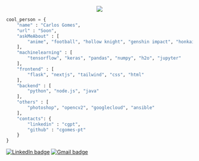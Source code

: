 <p align="center">
  <img src="https://i.imgur.com/jfmVdRL.png" />
</p>

```python
cool_person = {
    "name" : "Carlos Gomes",
    "url" : "Soon", 
    "askMeAbout" : [
        "anime", "football", "hollow knight", "genshin impact", "honkai star rail"
    ],
    "machinelearning" : [
        "tensorflow", "keras", "pandas", "numpy", "h2o", "jupyter"
    ],
    "frontend" : [
        "flask", "nextjs", "tailwind", "css", "html"
    ],
    "backend" : [
        "python", "node.js", "java"
    ],
    "others" : [
        "photoshop", "opencv2", "googlecloud", "ansible"
    ],
    "contacts": {
        "linkedin" : "cgpt",
        "github" : "cgomes-pt"
    }    
}
```

[![LinkedIn badge](https://img.shields.io/badge/LinkedIn-0077B5?style=for-the-badge&logo=linkedin&logoColor=white)](https://www.linkedin.com/in/cgpt/)
[![Gmail badge](https://img.shields.io/badge/Gmail-D14836?style=for-the-badge&logo=gmail&logoColor=white)](mailto:c.tcarlosantonio@gmail.com)
